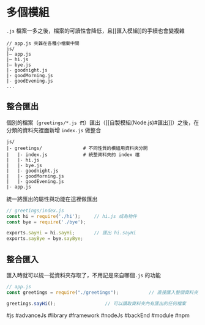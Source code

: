 # 多個模組
`.js` 檔案一多之後，檔案的可讀性會降低，且[[匯入模組]]的手續也會變複雜
```shell
// app.js 夾雜在各種小檔案中間
js/
|– app.js		
|– hi.js
|– bye.js
|- goodnight.js
|- goodMorning.js
|- goodEvening.js
...
```
## 整合匯出
個別的檔案（`greetings/*.js 們`）匯出（[[自製模組(Node.js)#匯出]]）之後，在分類的資料夾裡面新增 `index.js` 做整合
```shell
js/
|- greetings/				# 不同性質的模組用資料夾分開
|	|- index.js				# 統整資料夾的 index 檔
|	|- hi.js
|	|- bye.js
|	|- goodnight.js
|	|- goodMorning.js
|	|- goodEvening.js
|- app.js
```
統一將匯出的屬性與功能在這裡做匯出
```js
// greetings/index.js
const hi = require('./hi');		// hi.js 成為物件
const bye = require('./bye');

exports.sayHi = hi.sayHi;		// 匯出 hi.sayHi
exports.sayBye = bye.sayBye;
```

## 整合匯入
匯入時就可以統一從資料夾存取了，不用記是來自哪個`.js` 的功能
```js
// app.js
const greetings = require("./greetings");			// 直接匯入整個資料夾

greetings.sayHi();					// 可以讀取資料夾內有匯出的任何檔案
```

#js #advanceJs #library #framework #nodeJs #backEnd #module #npm